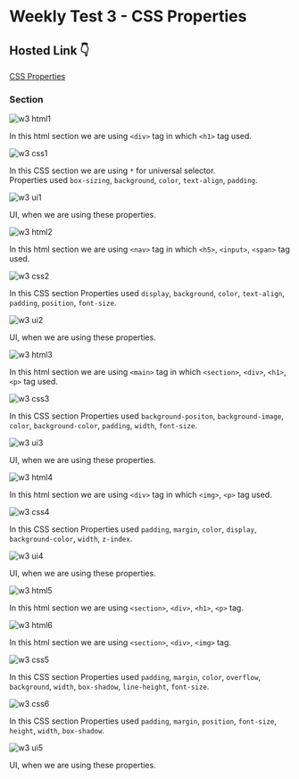 # Weekly Test 3 - CSS Properties

## Hosted Link 👇

[CSS Properties](https://ugamraj.github.io/CSS-Assignment/weekly%20test%203%20CSS%20Properties/)

### Section 

![w3 html1](https://github.com/UgamRaj/CSS-Assignment/assets/124122714/27ed835f-ed79-4cc0-a8c6-bee240eb854e)

In this html section we are using `<div>` tag in which `<h1>` tag used.

![w3 css1](https://github.com/UgamRaj/CSS-Assignment/assets/124122714/bac90146-270b-4d6d-928a-0d418cbc8ed3)

In this CSS section we are using `*` for universal selector.<br/>
Properties used `box-sizing`, `background`, `color`, `text-align`, `padding`.

![w3 ui1](https://github.com/UgamRaj/CSS-Assignment/assets/124122714/b2cca8fa-0e1d-4bcd-9312-ef928dbc88de)

UI, when we are using these properties.

![w3 html2](https://github.com/UgamRaj/CSS-Assignment/assets/124122714/b66df98e-984a-461a-931a-cef95065364e)

In this html section we are using `<nav>` tag in which `<h5>`, `<input>`, `<span>` tag used.

![w3 css2](https://github.com/UgamRaj/CSS-Assignment/assets/124122714/919ad23d-428e-43ff-9206-85193bfee9e2)

In this CSS section Properties used `display`, `background`, `color`, `text-align`, `padding`, `position`, `font-size`.

![w3 ui2](https://github.com/UgamRaj/CSS-Assignment/assets/124122714/f71fa9f7-c3ca-46be-b1fd-afb7d55bd37e)

UI, when we are using these properties.

![w3 html3](https://github.com/UgamRaj/CSS-Assignment/assets/124122714/abb54b2b-35a6-439a-950a-5447e5d15fc8)

In this html section we are using `<main>` tag in which `<section>`, `<div>`, `<h1>`, `<p>` tag used.

![w3 css3](https://github.com/UgamRaj/CSS-Assignment/assets/124122714/a16a862d-ee38-44d6-b197-e66de38be8dc)

In this CSS section Properties used `background-positon`, `background-image`, `color`, `background-color`, `padding`, `width`, `font-size`.

![w3 ui3](https://github.com/UgamRaj/CSS-Assignment/assets/124122714/c31cba52-8c36-440d-b2b4-2663ee6e54c8)

UI, when we are using these properties.

![w3 html4](https://github.com/UgamRaj/CSS-Assignment/assets/124122714/6d67e3c4-480e-4085-adab-cd34de262190)

In this html section we are using `<div>` tag in which `<img>`, `<p>` tag used.

![w3 css4](https://github.com/UgamRaj/CSS-Assignment/assets/124122714/b4b8cc20-68d6-470b-9df1-5ad0d07de1af)

In this CSS section Properties used `padding`, `margin`, `color`, `display`, `background-color`, `width`, `z-index`.

![w3 ui4](https://github.com/UgamRaj/CSS-Assignment/assets/124122714/955e9821-2b6e-450e-99f2-7e2b3e9fab68)

UI, when we are using these properties.

![w3 html5](https://github.com/UgamRaj/CSS-Assignment/assets/124122714/8a79a5f5-bf9c-41b1-aa96-a22e966a2ee1)

In this html section we are using `<section>`, `<div>`, `<h1>`, `<p>` tag.

![w3 html6](https://github.com/UgamRaj/CSS-Assignment/assets/124122714/882c2aff-aaac-4d4e-bf8a-e4d8225e3c86)

In this html section we are using `<section>`, `<div>`, `<img>` tag.

![w3 css5](https://github.com/UgamRaj/CSS-Assignment/assets/124122714/d4629878-243f-41c3-a9a7-b49ae0fbaa60)

In this CSS section Properties used `padding`, `margin`, `color`, `overflow`, `background`, `width`, `box-shadow`, `line-height`, `font-size`.

![w3 css6](https://github.com/UgamRaj/CSS-Assignment/assets/124122714/d62b56b7-7bbd-4f3c-9902-cc6f88994bd9)

In this CSS section Properties used `padding`, `margin`, `position`, `font-size`, `height`, `width`, `box-shadow`.

![w3 ui5](https://github.com/UgamRaj/CSS-Assignment/assets/124122714/11af90df-2ebd-4aa6-a5eb-499ec365a41f)

UI, when we are using these properties.







